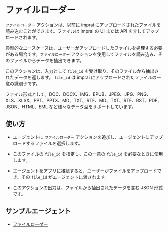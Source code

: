 # ファイルローダー

`ファイルローダー` アクションは、以前に imprai にアップロードされたファイルを読み込むことができます。ファイルは imprai の UI または API を介してアップロードされます。

典型的なユースケースは、ユーザーがアップロードしたファイルを処理する必要がある場合です。`ファイルローダー` アクションを使用してファイルを読み込み、そのファイルからデータを抽出できます。

このアクションは、入力として `file_id` を受け取り、そのファイルから抽出されたデータを返します。 `file_id` は imprai にアップロードされたファイルの一意の識別子です。

ファイル形式として。DOC、DOCX、IMG、EPUB、JPEG、JPG、PNG、XLS、XLSX、PPT、PPTX、MD、TXT、RTF、MD、TXT、RTF、RST、PDF、JSON、HTML、EML など様々なデータ型をサポートしています。

## 使い方

- エージェントに `ファイルローダー` アクションを追加し、エージェントにアップロードするファイルを選択します。

- このファイルの `file_id` を指定し、この一意の `file_id` を必要なときに使用します。

- エージェントをアプリに接続すると、ユーザーがファイルをアップロードでき、その `file_id` がエージェントに渡されます。

- このアクションの出力は、ファイルから抽出されたデータを含む JSON 形式です。

<!-- **Config**

* **File ID:** ファイルの UUID、固定または変数への参照が可能です。

**Output**

* ファイルから抽出された構造化データの JSON 配列
* ファイルの種類に応じて、構造化データは異なります。例えば、PDF ファイルの場合、構造化データはページのリストで、各ページは段落のリストで、各段落は行のリストで、各行は単語のリストです。JSON ファイルの場合、構造化データは JSON オブジェクトそのものです。 -->

<!-- **Example** -->

<!-- * [File Loader](https://rebyte.ai/p/21b2295005587a5375d8/agent/bb48d1c1658b5a08917a) -->

<!-- **Error Handing**

* If the file id is invalid, or the file is not supported, the action will return an empty array. -->

## サンプルエージェント

- [ファイルローダー](https://rebyte.ai/p/21b2295005587a5375d8/callable/bb48d1c1658b5a08917a/editor)
